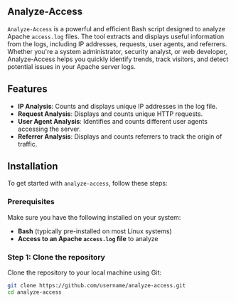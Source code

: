 ## Analyze-Access

`Analyze-Access` is a powerful and efficient Bash script designed to analyze Apache `access.log` files. The tool extracts and displays useful information from the logs, including IP addresses, requests, user agents, and referrers. Whether you're a system administrator, security analyst, or web developer, Analyze-Access helps you quickly identify trends, track visitors, and detect potential issues in your Apache server logs.


## Features

- **IP Analysis**: Counts and displays unique IP addresses in the log file.
- **Request Analysis**: Displays and counts unique HTTP requests.
- **User Agent Analysis**: Identifies and counts different user agents accessing the server.
- **Referrer Analysis**: Displays and counts referrers to track the origin of traffic.

## Installation

To get started with `analyze-access`, follow these steps:

### Prerequisites

Make sure you have the following installed on your system:
- **Bash** (typically pre-installed on most Linux systems)
- **Access to an Apache `access.log` file** to analyze

### Step 1: Clone the repository

Clone the repository to your local machine using Git:

```bash
git clone https://github.com/username/analyze-access.git
cd analyze-access
